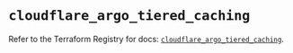 # `cloudflare_argo_tiered_caching`

Refer to the Terraform Registry for docs: [`cloudflare_argo_tiered_caching`](https://registry.terraform.io/providers/cloudflare/cloudflare/5.10.1/docs/resources/argo_tiered_caching).
